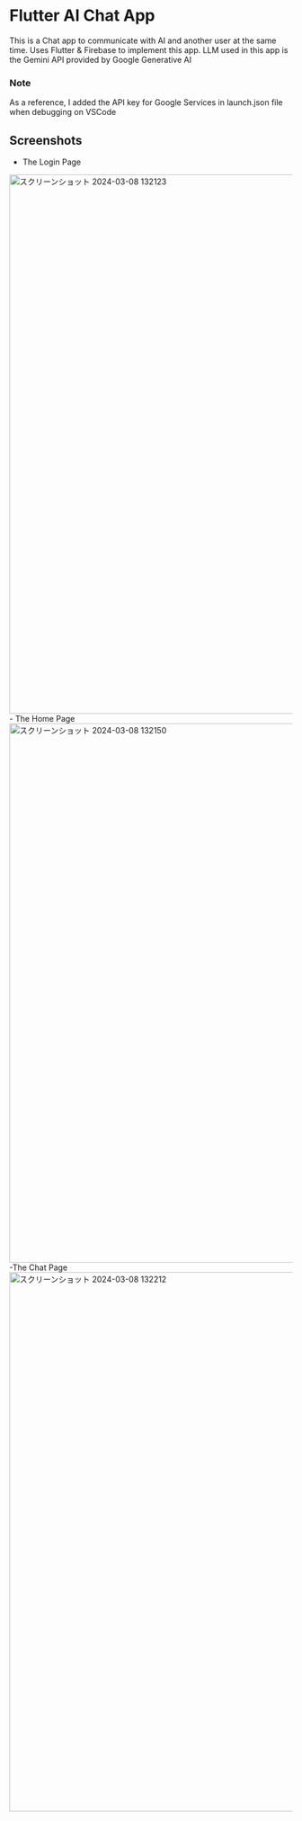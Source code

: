 # Flutter AI Chat App

This is a Chat app to  communicate with AI and another user at the same time.
Uses Flutter & Firebase to implement this app.
LLM used in this app is the Gemini API provided by Google Generative AI


### Note
As a reference, I added the API key for Google Services in launch.json file when debugging on VSCode

## Screenshots
- The Login Page
<img width="960" alt="スクリーンショット 2024-03-08 132123" src="https://github.com/Satorien/Flutter_AI_Chat_App/assets/130881456/c299aea0-16b4-4719-9610-9534af512acc">
- The Home Page
<img width="960" alt="スクリーンショット 2024-03-08 132150" src="https://github.com/Satorien/Flutter_AI_Chat_App/assets/130881456/43e4515e-b32f-4602-a311-6be35cf97418">
-The Chat Page
<img width="960" alt="スクリーンショット 2024-03-08 132212" src="https://github.com/Satorien/Flutter_AI_Chat_App/assets/130881456/4cc4c610-207f-4230-b4e2-778f4a804ef5">
